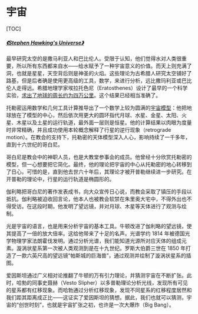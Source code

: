 # 宇宙

[TOC]

##### [《Stephen Hawking's Universe》](https://movie.douban.com/subject/1422176/)

最早研究太空的是撒马利亚人和巴比伦人。受限于认知，他们觉得水对人类很重要，所以所有东西都来自水——给水赋予了一种宇宙意义的价值。而天上则充满了洞，也就是星星，天空背后则是神圣的火焰。这些理论为古希腊人研究太空铺好了路基，但是后者确是使用更高级的工具，数学，来进行分析，远比撒玛利亚或巴比伦人走得远。希腊地理学家埃拉托色尼（Eratosthenes）设计了最早的一个科学实验，[求出了地球的周长约为四万公里](/gists/person/eratosthenes.html#%E6%B1%82%E8%A7%A3%E5%9C%B0%E7%90%83%E5%91%A8%E9%95%BF)。这个结果已经相当准确了。

托勒密运用数学和几何工具计算推导出了一个数学上较为圆满的[宇宙模型](/gists/person/claudius-ptolemaeus.html#地心说)：他把地球放在了模型的中心，然后依次用更大的圆环指代月球、水星、金星、太阳、火星、木星以及土星的运行轨道，最外面一层则是恒星。他的计算结果以肉眼为度量时非常精确，并且成功使用本轮概念解释了行星的逆行现象（retrograde motion）。在教会的支持下，托勒密的天体模型深入人心，影响持续了一千多年，直到十六世纪的哥白尼。

哥白尼是教会中的神职人员，也是大教堂参事会的成员。他曾经十分欣赏托勒密的模型，但一心想要把它简化。最终，他的理论把宇宙的中心从托勒密的地心转移到了日心。可惜的是，直到他去世六十年后，其理论才被开普勒继续进一步研究。在开普勒的理论中，行星的运行轨道是椭圆形的。

伽利略把哥白尼的著作发表成书，向大众宣传日心说，而教会采取了镇压的手段以抵抗。伽利略被迫收回言论，他本人也被教会软禁在朱里奥大宅中，不得外出也不得受访。在这段时期，他发明了望远镜，并对月球、木星等天体进行了观测与绘制。

光是宇宙的语言，也是用来分析宇宙的基本工具。牛顿改进了伽利略的望远镜，使其提高了一倍的放大倍率。这给他带来了十足的名声。光谱学约 1814 年被德国光学物理学家法朗霍伐发明。通过分析光谱，我们能知道光源所对应天体的组成元素。漩涡状星系第一次被人类观测到是在十九世纪。罗斯大伯爵三世在 1850 年打造了一款六英尺高的望远镜“帕斯城的巨海兽”，通过观测并绘制了漩涡状星系的插图。

爱因斯坦通过广义相对论推翻了牛顿的万有引力理论，并猜测宇宙在不断扩张。此时，哈勃的同事史聂赫（Vesto Slipher）以多普勒理论分析光线，发现所有可见的星系都有红移现象。而哈勃通过分析红移现象，发现不同星系的红移程度居然和我们距其距离成正比——这证实了爱因斯坦的猜想。据此，我们也就可以猜测，宇宙的“创世时刻”，也就是宇宙扩张之初，也许是一次大爆炸（Big Bang）。

<!-- E02 现代宇宙学 8分
2，威尔逊天文台
3，宇宙常数
4，勒梅特
9，哈勃
17，霍伊尔
20，超新星
27，David Wilkinson
30.40，Robert Wilson
37.40，霍金求学
40.30，Roger Penrose
42，霍金奇点论
43.40，George Smoot

E03 物质 8分
1，物质的起源
3，炼金术
9，门捷列夫
16.30，居里夫人
24，卢瑟福
27，爱因斯坦
29，实验
37.30，Paul Dirac
42，宇宙射线
44.50，Carl Anderson
50，万物的形成

E04 暗物质 7分
4，Vera Rubin
9，Christopher Stubbs
17，Carlos Frenk
23，Yves Declais
35，Neil Spooner
42，宇宙的结局（当时没发现暗能量）
43.30，Sandra Faber

E05 黑洞 7分
2，Seth Shostak
4，Alex Filippenko
13，John Wheeler
21，Richard White
29，Roger Penrose
33.30，Yakov Zeldovich
37.30，寻找黑洞
47，黑洞辐射

E06 其他理论 7分
2，量子力学
10.10，Alan Guth
11.40，Andrei Linde
23，虚时间论
25.30，Lee Smolin
34.40，超弦
42，Edward Witten
48.30，Neil Turok

其他出场人物：Robert Jastrow，Spiros Cotsakis，Maria Papathanassiou，Michael Sharratt，Julian Barbour，Francisco Diego，Fay Dowker，Gregory Benford，Sallie Balliunas，Michael Heller，Dennis Sciama，Chris Halls，Marcelo Gleiser，Cherry Cilchrist，Eugene Babaev，Montague Cohen，Fred Niell，Andria Erzberger，Priya Natarajan，Daniel Holz，Sidney Coleman，加来道雄 -->

